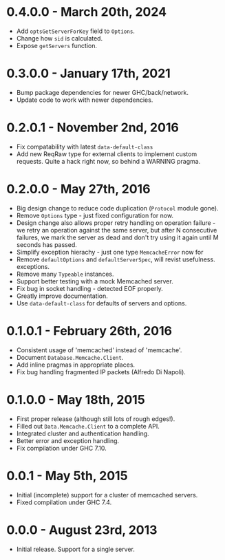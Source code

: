 # 0.4.0.0 - March 20th, 2024

- Add `optsGetServerForKey` field to `Options`.
- Change how `sid` is calculated.
- Expose `getServers` function.

# 0.3.0.0 - January 17th, 2021

- Bump package dependencies for newer GHC/back/network.
- Update code to work with newer dependencies.

# 0.2.0.1 - November 2nd, 2016

- Fix compatability with latest `data-default-class`
- Add new ReqRaw type for external clients to implement custom requests. Quite
  a hack right now, so behind a WARNING pragma.

# 0.2.0.0 - May 27th, 2016

- Big design change to reduce code duplication (`Protocol` module gone).
- Remove `Options` type - just fixed configuration for now.
- Design change also allows proper retry handling on operation failure - we
  retry an operation against the same server, but after N consecutive failures,
  we mark the server as dead and don't try using it again until M seconds has
  passed.
- Simplify exception hierachy - just one type `MemcacheError` now for
- Remove `defaultOptions` and `defaultServerSpec`, will revist usefulness.
  exceptions.
- Remove many `Typeable` instances.
- Support better testing with a mock Memcached server.
- Fix bug in socket handling - detected EOF properly.
- Greatly improve documentation.
- Use `data-default-class` for defaults of servers and options.

# 0.1.0.1 - February 26th, 2016

- Consistent usage of 'memcached' instead of 'memcache'.
- Document `Database.Memcache.Client`.
- Add inline pragmas in appropriate places.
- Fix bug handling fragmented IP packets (Alfredo Di Napoli).

# 0.1.0.0 - May 18th, 2015

- First proper release (although still lots of rough edges!).
- Filled out `Data.Memcache.Client` to a complete API.
- Integrated cluster and authentication handling.
- Better error and exception handling.
- Fix compilation under GHC 7.10.

# 0.0.1 - May 5th, 2015

- Initial (incomplete) support for a cluster of memcached servers.
- Fixed compilation under GHC 7.4.

# 0.0.0 - August 23rd, 2013

- Initial release. Support for a single server.

